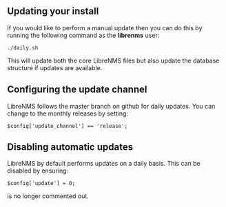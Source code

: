 ## Updating your install ##

If you would like to perform a manual update
then you can do this by running the following command as the **librenms** user:

	./daily.sh

This will update both the core LibreNMS files but also update the database
structure if updates are available.

## Configuring the update channel ##
LibreNMS follows the master branch on github for daily updates.
You can change to the monthly releases by setting:

    $config['update_channel'] == 'release';

## Disabling automatic updates ##
LibreNMS by default performs updates on a daily basis. This can be disabled
by ensuring:

	$config['update'] = 0;

is no longer commented out. 